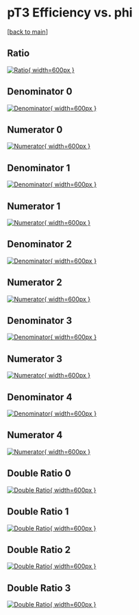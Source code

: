 # pT3 Efficiency vs. phi

[[back to main](./)]



## Ratio

[![Ratio](../mtv/var/pT3_base_321_0_eff_phi.png){ width=600px }](../mtv/var/pT3_base_321_0_eff_phi.pdf)

## Denominator 0

[![Denominator](../mtv/den/pT3_base_321_0_eff_phi_den0.png){ width=600px }](../mtv/den/pT3_base_321_0_eff_phi_den0.pdf)

## Numerator 0

[![Numerator](../mtv/num/pT3_base_321_0_eff_phi_num0.png){ width=600px }](../mtv/num/pT3_base_321_0_eff_phi_num0.pdf)

## Denominator 1

[![Denominator](../mtv/den/pT3_base_321_0_eff_phi_den1.png){ width=600px }](../mtv/den/pT3_base_321_0_eff_phi_den1.pdf)

## Numerator 1

[![Numerator](../mtv/num/pT3_base_321_0_eff_phi_num1.png){ width=600px }](../mtv/num/pT3_base_321_0_eff_phi_num1.pdf)

## Denominator 2

[![Denominator](../mtv/den/pT3_base_321_0_eff_phi_den2.png){ width=600px }](../mtv/den/pT3_base_321_0_eff_phi_den2.pdf)

## Numerator 2

[![Numerator](../mtv/num/pT3_base_321_0_eff_phi_num2.png){ width=600px }](../mtv/num/pT3_base_321_0_eff_phi_num2.pdf)

## Denominator 3

[![Denominator](../mtv/den/pT3_base_321_0_eff_phi_den3.png){ width=600px }](../mtv/den/pT3_base_321_0_eff_phi_den3.pdf)

## Numerator 3

[![Numerator](../mtv/num/pT3_base_321_0_eff_phi_num3.png){ width=600px }](../mtv/num/pT3_base_321_0_eff_phi_num3.pdf)

## Denominator 4

[![Denominator](../mtv/den/pT3_base_321_0_eff_phi_den4.png){ width=600px }](../mtv/den/pT3_base_321_0_eff_phi_den4.pdf)

## Numerator 4

[![Numerator](../mtv/num/pT3_base_321_0_eff_phi_num4.png){ width=600px }](../mtv/num/pT3_base_321_0_eff_phi_num4.pdf)

## Double Ratio 0

[![Double Ratio](../mtv/ratio/pT3_base_321_0_eff_phi_ratio0.png){ width=600px }](../mtv/ratio/pT3_base_321_0_eff_phi_ratio0.pdf)

## Double Ratio 1

[![Double Ratio](../mtv/ratio/pT3_base_321_0_eff_phi_ratio1.png){ width=600px }](../mtv/ratio/pT3_base_321_0_eff_phi_ratio1.pdf)

## Double Ratio 2

[![Double Ratio](../mtv/ratio/pT3_base_321_0_eff_phi_ratio2.png){ width=600px }](../mtv/ratio/pT3_base_321_0_eff_phi_ratio2.pdf)

## Double Ratio 3

[![Double Ratio](../mtv/ratio/pT3_base_321_0_eff_phi_ratio3.png){ width=600px }](../mtv/ratio/pT3_base_321_0_eff_phi_ratio3.pdf)

